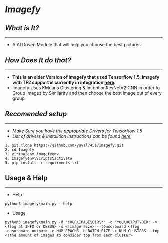 # *Imagefy*

## *What is It?*
---
- A AI Driven Module that will help you choose the best pictures

## *How Does It do that?*
---
- **This is an older Version of Imagefy that used Tensorflow 1.5, Imagefy with TF2 support is currently in integration [here](https://github.com/yuval7451/Imagefy/tree/integration)**.
- Imagefy Uses KMeans Clustering & InceptionResNetV2 CNN in order to Group  Images by Similarity and then choose the best image out of every group

## *Recomended setup*
---
- *Make Sure you have the appropriate Drivers for Tensorflow 1.5*
- *List of drivers & installtion instructions can be found [here](https://www.tensorflow.org/install/gpu)* 

```
1. git clone https://github.com/yuval7451/Imagefy.git
2. cd Imagefy
3. virtualenv imagefyenv
4. imagefyenv\Scripts\activate
5. pip install -r requirments.txt
```
## Usage & Help
---
- Help
```
python3 imagefy\main.py --help
```
- Usage
```
python3 imagefy\main.py -d "YOUR\IMAGE\DIR\*" -o "YOU\OUTPUT\DIR" -v <!log at INFO or DEBUG> -s <!image size> --tensorboard <!log tensorboard output> -e NUM_EPOCHS -b BATCH_SIZE -c NUM_CLUSTERS --top <!the amount of images to consider top from each cluster> 
```